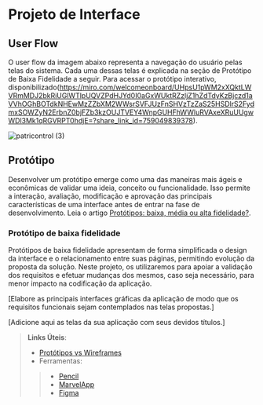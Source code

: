 
# Projeto de Interface

## User Flow
O user flow da imagem abaixo representa a navegação do usuário pelas telas do sistema. Cada uma dessas telas é explicada na seção de Protótipo de Baixa Fidelidade a seguir. Para acessar o protótipo interativo, disponibilizado(https://miro.com/welcomeonboard/UHpsU1pWM2xXQktLWVRmMDJ2bkRiUGlWTlpUQVZPdHJYd0I0aGxWUktRZzljZ1hZdTdyKzBjczd1aVVhOGhBOTdkNHEwMzZZbXM2WWsrSVFJUzFnSHVzTzZaS25HSDlrS2FydmxSOWZyN2ErbnZ0bjFZb3kzOUJTVEY4WnpGUHFhWWluRVAxeXRuUUgwWDl3Mk1qRGVRPT0hdjE=?share_link_id=759049839378).

![patricontrol (3)](https://github.com/user-attachments/assets/2a28d6a5-060d-41a9-8dd6-f404af258aec)



## Protótipo

Desenvolver um protótipo emerge como uma das maneiras mais ágeis e econômicas de validar uma ideia, conceito ou funcionalidade. Isso permite a interação, avaliação, modificação e aprovação das principais características de uma interface antes de entrar na fase de desenvolvimento. Leia o artigo [Protótipos: baixa, média ou alta fidelidade?](https://medium.com/ladies-that-ux-br/prot%C3%B3tipos-baixa-m%C3%A9dia-ou-alta-fidelidade-71d897559135).

### Protótipo de baixa fidelidade

Protótipos de baixa fidelidade apresentam de forma simplificada o design da interface e o relacionamento entre suas páginas, permitindo evolução da proposta da solução. Neste projeto, os utilizaremos para apoiar a validação dos requisitos e efetuar mudanças dos mesmos, caso seja necessário, para menor impacto na codificação da aplicação.

[Elabore as principais interfaces gráficas da aplicação de modo que os requisitos funcionais sejam contemplados nas telas propostas.]

[Adicione aqui as telas da sua aplicação com seus devidos títulos.] 
 
> **Links Úteis**:
> - [Protótipos vs Wireframes](https://www.nngroup.com/videos/prototypes-vs-wireframes-ux-projects/)
>- Ferramentas:
>> - [Pencil](https://pencil.evolus.vn/)
>> - [MarvelApp](https://marvelapp.com/)
>> - [Figma](https://www.figma.com/)



